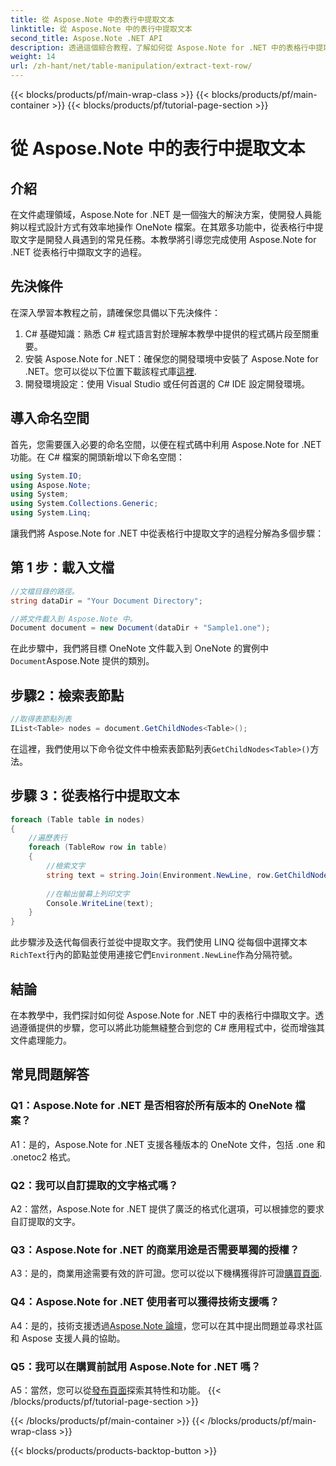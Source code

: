 ```yaml
---
title: 從 Aspose.Note 中的表行中提取文本
linktitle: 從 Aspose.Note 中的表行中提取文本
second_title: Aspose.Note .NET API
description: 透過這個綜合教程，了解如何從 Aspose.Note for .NET 中的表格行中提取文字。
weight: 14
url: /zh-hant/net/table-manipulation/extract-text-row/
---
```


{{< blocks/products/pf/main-wrap-class >}}
{{< blocks/products/pf/main-container >}}
{{< blocks/products/pf/tutorial-page-section >}}

# 從 Aspose.Note 中的表行中提取文本

## 介紹

在文件處理領域，Aspose.Note for .NET 是一個強大的解決方案，使開發人員能夠以程式設計方式有效率地操作 OneNote 檔案。在其眾多功能中，從表格行中提取文字是開發人員遇到的常見任務。本教學將引導您完成使用 Aspose.Note for .NET 從表格行中擷取文字的過程。

## 先決條件

在深入學習本教程之前，請確保您具備以下先決條件：

1. C# 基礎知識：熟悉 C# 程式語言對於理解本教學中提供的程式碼片段至關重要。
2. 安裝 Aspose.Note for .NET：確保您的開發環境中安裝了 Aspose.Note for .NET。您可以從以下位置下載該程式庫[這裡](https://releases.aspose.com/note/net/).
3. 開發環境設定：使用 Visual Studio 或任何首選的 C# IDE 設定開發環境。

## 導入命名空間

首先，您需要匯入必要的命名空間，以便在程式碼中利用 Aspose.Note for .NET 功能。在 C# 檔案的開頭新增以下命名空間：

```csharp
using System.IO;
using Aspose.Note;
using System;
using System.Collections.Generic;
using System.Linq;
```

讓我們將 Aspose.Note for .NET 中從表格行中提取文字的過程分解為多個步驟：

## 第 1 步：載入文檔

```csharp
//文檔目錄的路徑。
string dataDir = "Your Document Directory";

//將文件載入到 Aspose.Note 中。
Document document = new Document(dataDir + "Sample1.one");
```

在此步驟中，我們將目標 OneNote 文件載入到 OneNote 的實例中`Document`Aspose.Note 提供的類別。

## 步驟2：檢索表節點

```csharp
//取得表節點列表
IList<Table> nodes = document.GetChildNodes<Table>();
```

在這裡，我們使用以下命令從文件中檢索表節點列表`GetChildNodes<Table>()`方法。

## 步驟 3：從表格行中提取文本

```csharp
foreach (Table table in nodes)
{
	//遍歷表行
	foreach (TableRow row in table)
	{
		//檢索文字
		string text = string.Join(Environment.NewLine, row.GetChildNodes<RichText>().Select(e => e.Text)) + Environment.NewLine;
   
		//在輸出螢幕上列印文字
		Console.WriteLine(text);
	}
}
```

此步驟涉及迭代每個表行並從中提取文字。我們使用 LINQ 從每個中選擇文本`RichText`行內的節點並使用連接它們`Environment.NewLine`作為分隔符號。

## 結論

在本教學中，我們探討如何從 Aspose.Note for .NET 中的表格行中擷取文字。透過遵循提供的步驟，您可以將此功能無縫整合到您的 C# 應用程式中，從而增強其文件處理能力。

## 常見問題解答

### Q1：Aspose.Note for .NET 是否相容於所有版本的 OneNote 檔案？

A1：是的，Aspose.Note for .NET 支援各種版本的 OneNote 文件，包括 .one 和 .onetoc2 格式。

### Q2：我可以自訂提取的文字格式嗎？

A2：當然，Aspose.Note for .NET 提供了廣泛的格式化選項，可以根據您的要求自訂提取的文字。

### Q3：Aspose.Note for .NET 的商業用途是否需要單獨的授權？

 A3：是的，商業用途需要有效的許可證。您可以從以下機構獲得許可證[購買頁面](https://purchase.aspose.com/buy).

### Q4：Aspose.Note for .NET 使用者可以獲得技術支援嗎？

A4：是的，技術支援透過[Aspose.Note 論壇](https://forum.aspose.com/c/note/28)，您可以在其中提出問題並尋求社區和 Aspose 支援人員的協助。

### Q5：我可以在購買前試用 Aspose.Note for .NET 嗎？

 A5：當然，您可以從[發布頁面](https://releases.aspose.com/)探索其特性和功能。
{{< /blocks/products/pf/tutorial-page-section >}}

{{< /blocks/products/pf/main-container >}}
{{< /blocks/products/pf/main-wrap-class >}}

{{< blocks/products/products-backtop-button >}}
